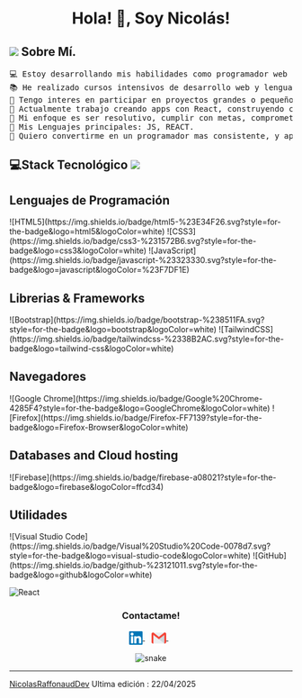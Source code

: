 <h1 align="center"> Hola! 👋, Soy Nicolás!</h1>

## <picture><img src = "https://github.com/7oSkaaa/7oSkaaa/blob/main/Images/about_me.gif?raw=true" width = 30px></picture> Sobre Mí.


<pre>
💻 Estoy desarrollando mis habilidades como programador web Front-End | Abriendome a más tecnologías.
📚 He realizado cursos intensivos de desarrollo web y lenguajes de programación.
📝 Tengo interes en participar en proyectos grandes o pequeños, que representen un desafío.
🔭 Actualmente trabajo creando apps con React, construyendo con VITE.
🌱 Mi enfoque es ser resolutivo, cumplir con metas, comprometerme con las necesidades de otras personas.
🌟 Mis Lenguajes principales: JS, REACT.
🚩 Quiero convertirme en un programador mas consistente, y aprender de personas con mayor experiencia.
</pre>

## 💻Stack Tecnológico <img src = "https://media2.giphy.com/media/QssGEmpkyEOhBCb7e1/giphy.gif?cid=ecf05e47a0n3gi1bfqntqmob8g9aid1oyj2wr3ds3mg700bl&rid=giphy.gif" width = 32px>

## Lenguajes de Programación

<p>
	![HTML5](https://img.shields.io/badge/html5-%23E34F26.svg?style=for-the-badge&logo=html5&logoColor=white)
 	![CSS3](https://img.shields.io/badge/css3-%231572B6.svg?style=for-the-badge&logo=css3&logoColor=white)
	![JavaScript](https://img.shields.io/badge/javascript-%23323330.svg?style=for-the-badge&logo=javascript&logoColor=%23F7DF1E)
</p>

## Librerias & Frameworks
<p>
	![Bootstrap](https://img.shields.io/badge/bootstrap-%238511FA.svg?style=for-the-badge&logo=bootstrap&logoColor=white)
	![TailwindCSS](https://img.shields.io/badge/tailwindcss-%2338B2AC.svg?style=for-the-badge&logo=tailwind-css&logoColor=white)
</p>


## Navegadores
<p>
	![Google Chrome](https://img.shields.io/badge/Google%20Chrome-4285F4?style=for-the-badge&logo=GoogleChrome&logoColor=white)
	![Firefox](https://img.shields.io/badge/Firefox-FF7139?style=for-the-badge&logo=Firefox-Browser&logoColor=white)
</p>

## Databases and Cloud hosting

<p>
    	![Firebase](https://img.shields.io/badge/firebase-a08021?style=for-the-badge&logo=firebase&logoColor=ffcd34)
</p> 

## Utilidades
<p>
  	![Visual Studio Code](https://img.shields.io/badge/Visual%20Studio%20Code-0078d7.svg?style=for-the-badge&logo=visual-studio-code&logoColor=white)
	![GitHub](https://img.shields.io/badge/github-%23121011.svg?style=for-the-badge&logo=github&logoColor=white)
</p>

![React](https://img.shields.io/badge/react-%2320232a.svg?style=for-the-badge&logo=react&logoColor=%2361DAFB)



<div align="center">
  <h3><b>Contactame! </b></h3>
  </div>
<p align="center">
<a href="https://www.linkedin.com/in/nicolas-gabriel-raffonaud-9aa988106/" target="_blank">
  <img align="center" alt="Nicolas Raffonaud | Linkedin" width="24px" src="https://github.com/SatYu26/SatYu26/blob/master/Assets/Linkedin.svg" />
</a> &nbsp;&nbsp;

<a href="nicolasraffonaudsoft@gmail.com" >
  <img align="center" alt="Nicolas Raffonaud | Gmail" width="26px" src="https://github.com/SatYu26/SatYu26/blob/master/Assets/Gmail.svg" />
</a> &nbsp;&nbsp;
<p>
<p align="center">
  <img src="https://github.com/NicolasRaffonaudDev/NicolasRaffonaudDev/blob/main/github-user-contribution.svg" alt="snake">
</p>

---

[NicolasRaffonaudDev](https://github.com/NicolasRaffonaudDev)
Ultima edición : 22/04/2025
